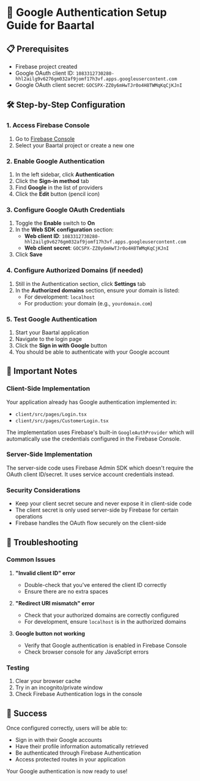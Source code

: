 # 🔐 Google Authentication Setup Guide for Baartal

## 📋 Prerequisites
- Firebase project created
- Google OAuth client ID: `1083312730280-hhl2ailg9v6276gm032af9jomf17h3vf.apps.googleusercontent.com`
- Google OAuth client secret: `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`

## 🛠️ Step-by-Step Configuration

### 1. Access Firebase Console
1. Go to [Firebase Console](https://console.firebase.google.com/)
2. Select your Baartal project or create a new one

### 2. Enable Google Authentication
1. In the left sidebar, click **Authentication**
2. Click the **Sign-in method** tab
3. Find **Google** in the list of providers
4. Click the **Edit** button (pencil icon)

### 3. Configure Google OAuth Credentials
1. Toggle the **Enable** switch to **On**
2. In the **Web SDK configuration** section:
   - **Web client ID**: `1083312730280-hhl2ailg9v6276gm032af9jomf17h3vf.apps.googleusercontent.com`
   - **Web client secret**: `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`
3. Click **Save**

### 4. Configure Authorized Domains (if needed)
1. Still in the Authentication section, click **Settings** tab
2. In the **Authorized domains** section, ensure your domain is listed:
   - For development: `localhost`
   - For production: your domain (e.g., `yourdomain.com`)

### 5. Test Google Authentication
1. Start your Baartal application
2. Navigate to the login page
3. Click the **Sign in with Google** button
4. You should be able to authenticate with your Google account

## 📝 Important Notes

### Client-Side Implementation
Your application already has Google authentication implemented in:
- `client/src/pages/Login.tsx`
- `client/src/pages/CustomerLogin.tsx`

The implementation uses Firebase's built-in `GoogleAuthProvider` which will automatically use the credentials configured in the Firebase Console.

### Server-Side Implementation
The server-side code uses Firebase Admin SDK which doesn't require the OAuth client ID/secret. It uses service account credentials instead.

### Security Considerations
- Keep your client secret secure and never expose it in client-side code
- The client secret is only used server-side by Firebase for certain operations
- Firebase handles the OAuth flow securely on the client-side

## 🧪 Troubleshooting

### Common Issues
1. **"Invalid client ID" error**
   - Double-check that you've entered the client ID correctly
   - Ensure there are no extra spaces

2. **"Redirect URI mismatch" error**
   - Check that your authorized domains are correctly configured
   - For development, ensure `localhost` is in the authorized domains

3. **Google button not working**
   - Verify that Google authentication is enabled in Firebase Console
   - Check browser console for any JavaScript errors

### Testing
1. Clear your browser cache
2. Try in an incognito/private window
3. Check Firebase Authentication logs in the console

## 🎉 Success
Once configured correctly, users will be able to:
- Sign in with their Google accounts
- Have their profile information automatically retrieved
- Be authenticated through Firebase Authentication
- Access protected routes in your application

Your Google authentication is now ready to use!
